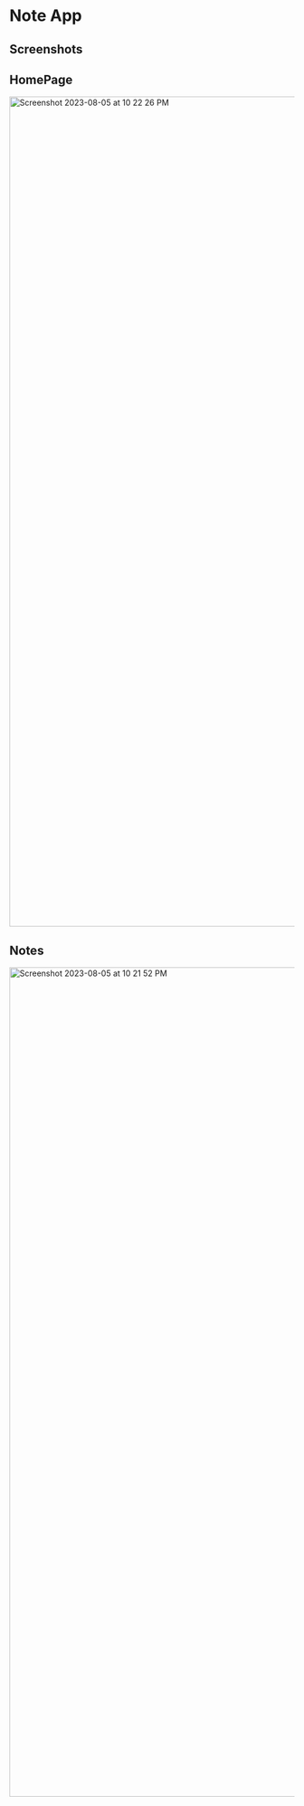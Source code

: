 # Note App



## Screenshots

## HomePage

<img width="1467" alt="Screenshot 2023-08-05 at 10 22 26 PM" src="https://github.com/shilpashaji1204/Prj/assets/121919958/6e6ab13c-8c1a-476b-b8db-20629888f74f">

## Notes 

<img width="1466" alt="Screenshot 2023-08-05 at 10 21 52 PM" src="https://github.com/shilpashaji1204/Prj/assets/121919958/167964f7-079c-4a2a-a1d7-2286693f5e47">
